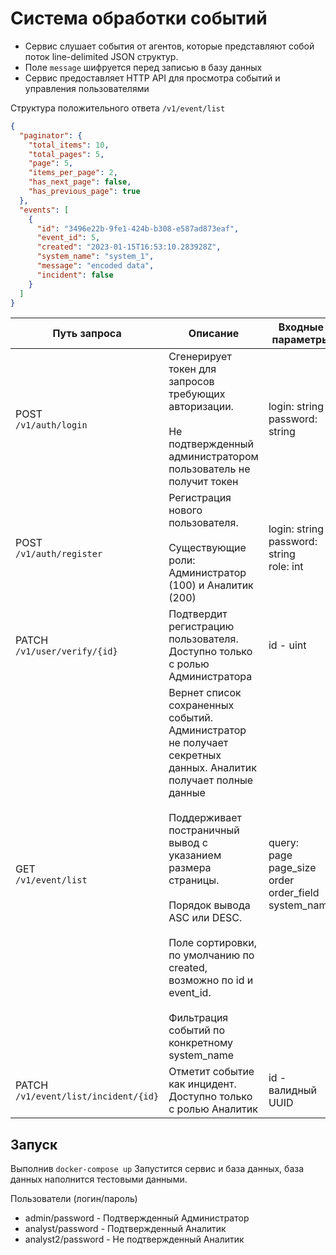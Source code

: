 # Система обработки событий

- Сервис слушает события от агентов, которые представляют собой поток line-delimited JSON структур.
- Поле `message` шифруется перед записью в базу данных
- Сервис предоставляет HTTP API для просмотра событий и управления пользователями

Структура положительного ответа `/v1/event/list`

```json
{
  "paginator": {
    "total_items": 10,
    "total_pages": 5,
    "page": 5,
    "items_per_page": 2,
    "has_next_page": false,
    "has_previous_page": true
  },
  "events": [
    {
      "id": "3496e22b-9fe1-424b-b308-e587ad873eaf",
      "event_id": 5,
      "created": "2023-01-15T16:53:10.283928Z",
      "system_name": "system_1",
      "message": "encoded data",
      "incident": false
    }
  ]
}
```

| Путь запроса                              | Описание                                                                                                                                                                                                                                                                                                                                                             | Входные параметры                                                 | Возвращаемое значение                                         |
|-------------------------------------------|----------------------------------------------------------------------------------------------------------------------------------------------------------------------------------------------------------------------------------------------------------------------------------------------------------------------------------------------------------------------|-------------------------------------------------------------------|---------------------------------------------------------------|
| POST <br/>`/v1/auth/login`                | Сгенерирует токен для запросов требующих авторизации. <br/> <br/>Не подтвержденный администратором пользователь не получит токен                                                                                                                                                                                                                                     | login: string<br/> password: string                               | HTTP 200 <br/>{ token: string }<br/>HTTP 400<br/>HTTP 500     |
| POST <br/>`/v1/auth/register`             | Регистрация нового пользователя.<br/> <br/> Существующие роли:<br/> Администратор (100) и Аналитик (200)                                                                                                                                                                                                                                                             | login: string<br/> password: string<br/> role: int                | HTTP 201<br/>HTTP 400<br/>HTTP 500                            |
| PATCH <br/>`/v1/user/verify/{id}`         | Подтвердит регистрацию пользователя. Доступно только с ролью Администратора                                                                                                                                                                                                                                                                                          | id - uint                                                         | HTTP 201<br/>HTTP 400<br/> HTTP 401<br/>HTTP 403<br/>HTTP 500 |
| GET <br/>`/v1/event/list`                 | Вернет список сохраненных событий. Администратор не получает секретных данных. Аналитик получает полные данные<br/> <br/>Поддерживает постраничный вывод с указанием размера страницы. <br/> <br/>Порядок вывода ASC или DESС. <br/> <br/>Поле сортировки, по умолчанию по created, возможно по id и event_id.<br/> <br/>Фильтрация событий по конкретному system_name | query: <br/>page<br/>page_size<br/>order<br/>order_field<br/>system_name | HTTP 200 <br/> HTTP 401<br/>HTTP 500                          |
| PATCH <br/>`/v1/event/list/incident/{id}` | Отметит событие как инцидент. Доступно только с ролью Аналитик                                                                                                                                                                                                                                                                                                       | id - валидный UUID                                                | HTTP 200<br/> HTTP 401<br/> HTTP 403<br/>HTTP 500             |

## Запуск

Выполнив `docker-compose up` Запустится сервис и база данных, база данных наполнится тестовыми данными.

Пользователи (логин/пароль)
- admin/password - Подтвержденный Администратор
- analyst/password - Подтвержденный Аналитик
- analyst2/password - Не подтвержденный Аналитик


